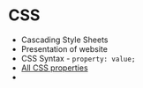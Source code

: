 # CSS

* Cascading Style Sheets
* Presentation of website
* CSS Syntax - `property: value;`
* [All CSS properties](https://developer.mozilla.org/en-US/docs/Web/CSS/Reference#index)
* 